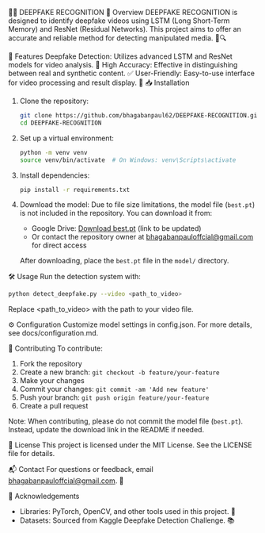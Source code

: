 🕵️‍♂️ DEEPFAKE RECOGNITION
📖 Overview
DEEPFAKE RECOGNITION is designed to identify deepfake videos using LSTM (Long Short-Term Memory) and ResNet (Residual Networks). This project aims to offer an accurate and reliable method for detecting manipulated media. 🎥🔍

🚀 Features
Deepfake Detection: Utilizes advanced LSTM and ResNet models for video analysis. 🤖
High Accuracy: Effective in distinguishing between real and synthetic content. ✅
User-Friendly: Easy-to-use interface for video processing and result display. 🌟
📥 Installation

1. Clone the repository:

   ```bash
   git clone https://github.com/bhagabanpaul62/DEEPFAKE-RECOGNITION.git
   cd DEEPFAKE-RECOGNITION
   ```

2. Set up a virtual environment:

   ```bash
   python -m venv venv
   source venv/bin/activate  # On Windows: venv\Scripts\activate
   ```

3. Install dependencies:

   ```bash
   pip install -r requirements.txt
   ```

4. Download the model:
   Due to file size limitations, the model file (`best.pt`) is not included in the repository. You can download it from:

   - Google Drive: [Download best.pt](https://drive.google.com/drive/folders/your-folder-id) (link to be updated)
   - Or contact the repository owner at bhagabanpauloffcial@gmail.com for direct access

   After downloading, place the `best.pt` file in the `model/` directory.

🛠️ Usage
Run the detection system with:

```bash
python detect_deepfake.py --video <path_to_video>
```

Replace <path_to_video> with the path to your video file.

⚙️ Configuration
Customize model settings in config.json. For more details, see docs/configuration.md.

🤝 Contributing
To contribute:

1. Fork the repository
2. Create a new branch: `git checkout -b feature/your-feature`
3. Make your changes
4. Commit your changes: `git commit -am 'Add new feature'`
5. Push your branch: `git push origin feature/your-feature`
6. Create a pull request

Note: When contributing, please do not commit the model file (`best.pt`). Instead, update the download link in the README if needed.

📝 License
This project is licensed under the MIT License. See the LICENSE file for details.

📬 Contact
For questions or feedback, email bhagabanpauloffcial@gmail.com. 📧

🙏 Acknowledgements

- Libraries: PyTorch, OpenCV, and other tools used in this project. 🙌
- Datasets: Sourced from Kaggle Deepfake Detection Challenge. 📚
